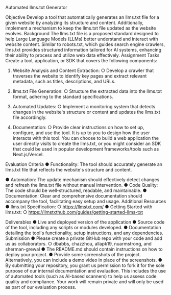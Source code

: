Automated llms.txt Generator

Objective
Develop a tool that automatically generates an llms.txt file for a given website by analyzing
its structure and content. Additionally, implement a mechanism to keep the llms.txt file
updated as the website evolves.
Background
The llms.txt file is a proposed standard designed to help Large Language Models (LLMs)
better understand and interact with website content. Similar to robots.txt, which guides
search engine crawlers, llms.txt provides structured information tailored for AI systems,
enhancing their ability to process and utilize web data effectively.
Assignment Tasks
Create a tool, application, or SDK that covers the following components:
1. Website Analysis and Content Extraction:
○ Develop a crawler that traverses the website to identify key pages and extract
relevant metadata, such as titles, descriptions, and URLs.

2. llms.txt File Generation:
○ Structure the extracted data into the llms.txt format, adhering to the standard
specifications.
3. Automated Updates:
○ Implement a monitoring system that detects changes in the website's structure or
content and updates the llms.txt file accordingly.

4. Documentation:
○ Provide clear instructions on how to set up, configure, and use the tool.
It is up to you to design how the user interacts with this tool. You can choose to build a web
application the user directly visits to create the llms.txt, or you might consider an SDK that could
be used in popular development frameworks/tools such as Next.js/Vercel.

Evaluation Criteria
● Functionality: The tool should accurately generate an llms.txt file that reflects the
website's structure and content.

● Automation: The update mechanism should effectively detect changes and refresh the
llms.txt file without manual intervention.
● Code Quality: The code should be well-structured, readable, and maintainable.
● Documentation: Clear and comprehensive documentation should accompany the tool,
facilitating easy setup and usage.
Additional Resources
● llms.txt Specification:
○ https://llmstxt.com/
● Getting Started with llms.txt:
○ https://llmstxthub.com/guides/getting-started-llms-txt

Deliverables
● Live and deployed version of the application
● Source code of the tool, including any scripts or modules developed.
● Documentation detailing the tool's functionality, setup instructions, and any
dependencies.
Submission
● Please create a private GitHub repo with your code and add us as collaborators.
○ dbabbs, chazzhou, allapk19, nuarmstrong, and sherman-grewal
● The README.md should contain instructions on how to deploy your project.
● Provide some screenshots of the project. Alternatively, you can include a demo video in
place of the screenshots.
● By submitting your repository, you grant us permission to fork it for the sole purpose of
our internal documentation and evaluation. This includes the use of automated tools
(such as AI-based scanners) to help us assess code quality and compliance. Your work
will remain private and will only be used as part of our evaluation process.